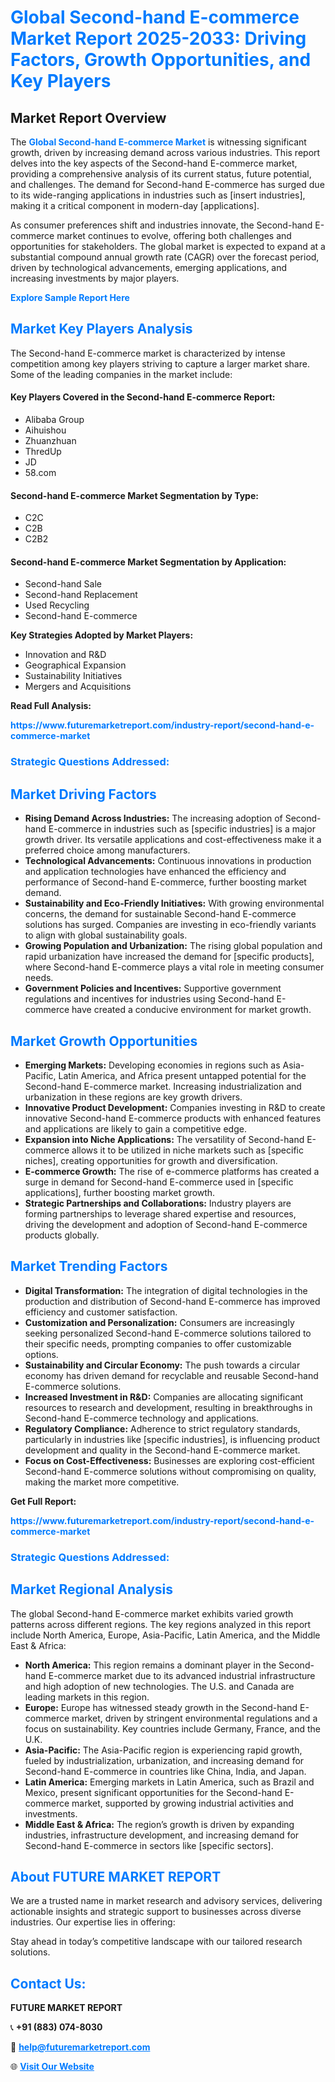 <h1 style="color: #007BFF;">Global Second-hand E-commerce Market Report 2025-2033: Driving Factors, Growth Opportunities, and Key Players</h1>

<section id="overview">
<h2>Market Report Overview</h2>
<p>The <a href="https://www.futuremarketreport.com/industry-report/second-hand-e-commerce-market" style="color: #007BFF; text-decoration: none;"><strong>Global Second-hand E-commerce Market</strong></a> is witnessing significant growth, driven by increasing demand across various industries. This report delves into the key aspects of the Second-hand E-commerce market, providing a comprehensive analysis of its current status, future potential, and challenges. The demand for Second-hand E-commerce has surged due to its wide-ranging applications in industries such as [insert industries], making it a critical component in modern-day [applications].</p>
<p>As consumer preferences shift and industries innovate, the Second-hand E-commerce market continues to evolve, offering both challenges and opportunities for stakeholders. The global market is expected to expand at a substantial compound annual growth rate (CAGR) over the forecast period, driven by technological advancements, emerging applications, and increasing investments by major players.</p>
</section>

<section id="overview">
<p><a href="https://www.futuremarketreport.com/request-sample/reportId=113208" style="color: #007BFF; text-decoration: none;"><strong>Explore Sample Report Here</strong></a></p>
</section>

<section id="key-players">
<h2 style="color: #007BFF;">Market Key Players Analysis</h2>
<p>The Second-hand E-commerce market is characterized by intense competition among key players striving to capture a larger market share. Some of the leading companies in the market include:</p>
<h4>Key Players Covered in the Second-hand E-commerce Report:</h4>
<ul><li>Alibaba Group</li><li>Aihuishou</li><li>Zhuanzhuan</li><li>ThredUp</li><li>JD</li><li>58.com</li></ul>
<h4>Second-hand E-commerce Market Segmentation by Type:</h4>
<ul><li>C2C</li><li>C2B</li><li>C2B2</li></ul>

<h4>Second-hand E-commerce Market Segmentation by Application:</h4>
<ul><li>Second-hand Sale</li><li>Second-hand Replacement</li><li>Used Recycling</li><li>Second-hand E-commerce</li></ul>
<p><strong>Key Strategies Adopted by Market Players:</strong></p>
<ul>
<li>Innovation and R&D</li>
<li>Geographical Expansion</li>
<li>Sustainability Initiatives</li>
<li>Mergers and Acquisitions</li>
</ul>
</section>

<section>
<p><strong>Read Full Analysis: </strong></p><a href="https://www.futuremarketreport.com/industry-report/second-hand-e-commerce-market" style="color: #007BFF; text-decoration: none;"><strong>https://www.futuremarketreport.com/industry-report/second-hand-e-commerce-market</strong></a>
<h3 style="color: #007BFF;">Strategic Questions Addressed:</h3>
</section>

<section id="driving-factors">
<h2 style="color: #007BFF;">Market Driving Factors</h2>
<ul>
<li><strong>Rising Demand Across Industries:</strong> The increasing adoption of Second-hand E-commerce in industries such as [specific industries] is a major growth driver. Its versatile applications and cost-effectiveness make it a preferred choice among manufacturers.</li>
<li><strong>Technological Advancements:</strong> Continuous innovations in production and application technologies have enhanced the efficiency and performance of Second-hand E-commerce, further boosting market demand.</li>
<li><strong>Sustainability and Eco-Friendly Initiatives:</strong> With growing environmental concerns, the demand for sustainable Second-hand E-commerce solutions has surged. Companies are investing in eco-friendly variants to align with global sustainability goals.</li>
<li><strong>Growing Population and Urbanization:</strong> The rising global population and rapid urbanization have increased the demand for [specific products], where Second-hand E-commerce plays a vital role in meeting consumer needs.</li>
<li><strong>Government Policies and Incentives:</strong> Supportive government regulations and incentives for industries using Second-hand E-commerce have created a conducive environment for market growth.</li>
</ul>
</section>

<section id="growth-opportunities">
<h2 style="color: #007BFF;">Market Growth Opportunities</h2>
<ul>
<li><strong>Emerging Markets:</strong> Developing economies in regions such as Asia-Pacific, Latin America, and Africa present untapped potential for the Second-hand E-commerce market. Increasing industrialization and urbanization in these regions are key growth drivers.</li>
<li><strong>Innovative Product Development:</strong> Companies investing in R&D to create innovative Second-hand E-commerce products with enhanced features and applications are likely to gain a competitive edge.</li>
<li><strong>Expansion into Niche Applications:</strong> The versatility of Second-hand E-commerce allows it to be utilized in niche markets such as [specific niches], creating opportunities for growth and diversification.</li>
<li><strong>E-commerce Growth:</strong> The rise of e-commerce platforms has created a surge in demand for Second-hand E-commerce used in [specific applications], further boosting market growth.</li>
<li><strong>Strategic Partnerships and Collaborations:</strong> Industry players are forming partnerships to leverage shared expertise and resources, driving the development and adoption of Second-hand E-commerce products globally.</li>
</ul>
</section>

<section id="trending-factors">
<h2 style="color: #007BFF;">Market Trending Factors</h2>
<ul>
<li><strong>Digital Transformation:</strong> The integration of digital technologies in the production and distribution of Second-hand E-commerce has improved efficiency and customer satisfaction.</li>
<li><strong>Customization and Personalization:</strong> Consumers are increasingly seeking personalized Second-hand E-commerce solutions tailored to their specific needs, prompting companies to offer customizable options.</li>
<li><strong>Sustainability and Circular Economy:</strong> The push towards a circular economy has driven demand for recyclable and reusable Second-hand E-commerce solutions.</li>
<li><strong>Increased Investment in R&D:</strong> Companies are allocating significant resources to research and development, resulting in breakthroughs in Second-hand E-commerce technology and applications.</li>
<li><strong>Regulatory Compliance:</strong> Adherence to strict regulatory standards, particularly in industries like [specific industries], is influencing product development and quality in the Second-hand E-commerce market.</li>
<li><strong>Focus on Cost-Effectiveness:</strong> Businesses are exploring cost-efficient Second-hand E-commerce solutions without compromising on quality, making the market more competitive.</li>
</ul>
</section>

<section>
<p><strong>Get Full Report: </strong></p><a href="https://www.futuremarketreport.com/industry-report/second-hand-e-commerce-market" style="color: #007BFF; text-decoration: none;"><strong>https://www.futuremarketreport.com/industry-report/second-hand-e-commerce-market</strong></a>
<h3 style="color: #007BFF;">Strategic Questions Addressed:</h3>
</section>


<section id="regional-analysis">
<h2 style="color: #007BFF;">Market Regional Analysis</h2>
<p>The global Second-hand E-commerce market exhibits varied growth patterns across different regions. The key regions analyzed in this report include North America, Europe, Asia-Pacific, Latin America, and the Middle East & Africa:</p>
<ul>
<li><strong>North America:</strong> This region remains a dominant player in the Second-hand E-commerce market due to its advanced industrial infrastructure and high adoption of new technologies. The U.S. and Canada are leading markets in this region.</li>
<li><strong>Europe:</strong> Europe has witnessed steady growth in the Second-hand E-commerce market, driven by stringent environmental regulations and a focus on sustainability. Key countries include Germany, France, and the U.K.</li>
<li><strong>Asia-Pacific:</strong> The Asia-Pacific region is experiencing rapid growth, fueled by industrialization, urbanization, and increasing demand for Second-hand E-commerce in countries like China, India, and Japan.</li>
<li><strong>Latin America:</strong> Emerging markets in Latin America, such as Brazil and Mexico, present significant opportunities for the Second-hand E-commerce market, supported by growing industrial activities and investments.</li>
<li><strong>Middle East & Africa:</strong> The region’s growth is driven by expanding industries, infrastructure development, and increasing demand for Second-hand E-commerce in sectors like [specific sectors].</li>
</ul>
</section>

<footer>
<h2 style="color: #007BFF;">About FUTURE MARKET REPORT</h2>
<p>We are a trusted name in market research and advisory services, delivering actionable insights and strategic support to businesses across diverse industries. Our expertise lies in offering:</p>

<p>Stay ahead in today’s competitive landscape with our tailored research solutions.</p>

<h2 style="color: #007BFF;">Contact Us:</h2>
<p><strong>FUTURE MARKET REPORT</strong></p>
<p>📞 <strong>+91 (883) 074-8030</strong></p>
<p>📧 <strong><a href="mailto:help@futuremarketreport.com" style="color: #007BFF;">help@futuremarketreport.com</a></strong></p>
<p>🌐 <strong><a href="https://www.futuremarketreport.com/" style="color: #007BFF;">Visit Our Website</a></strong></p>
</footer>